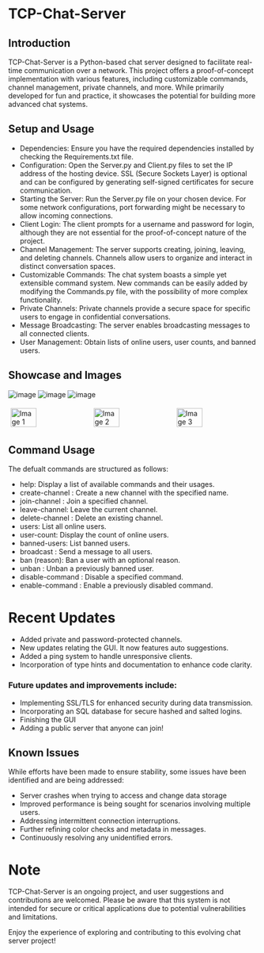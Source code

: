 # TCP-Chat-Server

## Introduction
TCP-Chat-Server is a Python-based chat server designed to facilitate real-time communication over a network. This project offers a proof-of-concept implementation with various features, including customizable commands, channel management, private channels, and more. While primarily developed for fun and practice, it showcases the potential for building more advanced chat systems.

## Setup and Usage
- Dependencies: Ensure you have the required dependencies installed by checking the Requirements.txt file.
- Configuration: Open the Server.py and Client.py files to set the IP address of the hosting device. SSL (Secure Sockets Layer) is optional and can be configured by generating self-signed certificates for secure communication.
- Starting the Server: Run the Server.py file on your chosen device. For some network configurations, port forwarding might be necessary to allow incoming connections.
- Client Login: The client prompts for a username and password for login, although they are not essential for the proof-of-concept nature of the project.
- Channel Management: The server supports creating, joining, leaving, and deleting channels. Channels allow users to organize and interact in distinct conversation spaces.
- Customizable Commands: The chat system boasts a simple yet extensible command system. New commands can be easily added by modifying the Commands.py file, with the possibility of more complex functionality.
- Private Channels: Private channels provide a secure space for specific users to engage in confidential conversations.
- Message Broadcasting: The server enables broadcasting messages to all connected clients.
- User Management: Obtain lists of online users, user counts, and banned users.

## Showcase and Images
![image](https://github.com/TheRealRedRiver559/Asyncio-TCP/assets/80642468/3ef6d58b-c7da-46ff-9c37-bc90662d265a)
![image](https://github.com/TheRealRedRiver559/Asyncio-TCP/assets/80642468/f5641986-9837-49f9-bfd1-53ce6ff964c4)
![image](https://github.com/TheRealRedRiver559/Asyncio-TCP/assets/80642468/6422c391-018c-4da7-88c2-6c3801c2bee0)



<div style="display: flex;">
  <img src="https://github.com/TheRealRedRiver559/Asyncio-TCP/blob/master/assets/80642468/3ef6d58b-c7da-46ff-9c37-bc90662d265a.png" alt="Image 1" style="width: 33%; padding: 5px;">
  <img src="https://github.com/TheRealRedRiver559/Asyncio-TCP/blob/master/assets/80642468/f5641986-9837-49f9-bfd1-53ce6ff964c4.png" alt="Image 2" style="width: 33%; padding: 5px;">
  <img src="https://github.com/TheRealRedRiver559/Asyncio-TCP/blob/master/assets/80642468/6422c391-018c-4da7-88c2-6c3801c2bee0.png" alt="Image 3" style="width: 33%; padding: 5px;">
</div>

## Command Usage
The defualt commands are structured as follows:

- help: Display a list of available commands and their usages.
- create-channel <channel name>: Create a new channel with the specified name.
- join-channel <channel name>: Join a specified channel.
- leave-channel: Leave the current channel.
- delete-channel <channel name>: Delete an existing channel.
- users: List all online users.
- user-count: Display the count of online users.
- banned-users: List banned users.
- broadcast <message>: Send a message to all users.
- ban <username> (reason): Ban a user with an optional reason.
- unban <username>: Unban a previously banned user.
- disable-command <command name>: Disable a specified command.
- enable-command <command name>: Enable a previously disabled command.
# Recent Updates
- Added private and password-protected channels.
- New updates relating the GUI. It now features auto suggestions.
- Added a ping system to handle unresponsive clients.
- Incorporation of type hints and documentation to enhance code clarity.
### Future updates and improvements include:
- Implementing SSL/TLS for enhanced security during data transmission.
- Incorporating an SQL database for secure hashed and salted logins.
- Finishing the GUI
- Adding a public server that anyone can join!
## Known Issues
While efforts have been made to ensure stability, some issues have been identified and are being addressed:
- Server crashes when trying to access and change data storage
- Improved performance is being sought for scenarios involving multiple users.
- Addressing intermittent connection interruptions.
- Further refining color checks and metadata in messages.
- Continuously resolving any unidentified errors.

# Note
TCP-Chat-Server is an ongoing project, and user suggestions and contributions are welcomed. Please be aware that this system is not intended for secure or critical applications due to potential vulnerabilities and limitations.

Enjoy the experience of exploring and contributing to this evolving chat server project!
